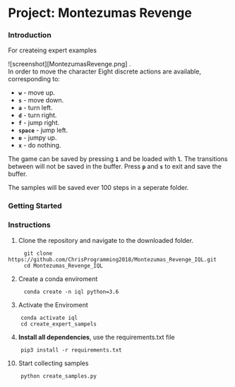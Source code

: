 
# Project: Montezumas Revenge 

### Introduction


For createing expert examples 

![screenshot][MontezumasRevenge.png]
.  
In order to move the character 
 Eight discrete actions are available, corresponding to:
- **`w`** - move up.
- **`s`** - move down.
- **`a`** - turn left.
- **`d`** - turn right.
- **`f`** - jump right.
- **`space`** - jump left.
- **`e`** - jumpy up.
- **`x`** - do nothing.

The game can be saved by pressing **`1`** and be loaded with **`l`**. The transitions between will not be saved in the buffer. Press **`p`** and **`s`** to exit and save the buffer.

The samples will be saved ever 100 steps in a seperate folder. 
 

### Getting Started
### Instructions
1. Clone the repository and navigate to the downloaded folder.
```	
     git clone https://github.com/ChrisProgramming2018/Montezumas_Revenge_IQL.git
     cd Montezumas_Revenge_IQL
```	
2. Create a conda enviroment 
```	
     conda create -n iql python=3.6
```
3. Activate the Enviroment
```
	conda activate iql
	cd create_expert_sampels
```

4.  **Install all dependencies**, use the requirements.txt file

```
	pip3 install -r requirements.txt
```
 

10. Start collecting samples 
```
	python create_samples.py
```

